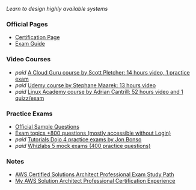 

_Learn to design highly available systems_

### Official Pages

- [Certification Page](https://aws.amazon.com/certification/certified-solutions-architect-professional/)
- [Exam Guide](https://d1.awsstatic.com/training-and-certification/docs-sa-pro/AWS-Certified-Solutions-Architect-Professional_Exam-Guide.pdf)

### Video Courses

- _paid_ [A Cloud Guru course by Scott Pletcher: 14 hours video, 1 practice exam](https://acloud.guru/learn/aws-certified-solutions-architect-professional)
- _paid_ [Udemy course by Stephane Maarek: 13 hours video](https://www.udemy.com/course/aws-solutions-architect-professional/)
- _paid_ [Linux Academy course by Adrian Cantrill: 52 hours video and 1 quizz/exam](https://linuxacademy.com/course/aws-certified-dev-ops-engineer-professional-level/)

### Practice Exams

- [Official Sample Questions](https://d1.awsstatic.com/training-and-certification/docs-sa-pro/AWS-Certified-Solutions-Architect-Professional_Sample-Questions.pdf)
- [Exam topics +800 questions (mostly accessible without Login)](https://www.examtopics.com/exams/amazon/aws-certified-solutions-architect-professional/)
- _paid_ [Tutorials Dojo 4 practice exams by Jon Bonso](https://portal.tutorialsdojo.com/courses/aws-certified-solutions-architect-professional-practice-exams/)
- _paid_ [Whizlabs 5 mock exams (400 practice questions)](https://www.whizlabs.com/aws-solutions-architect-professional/practice-tests/)

### Notes

- [AWS Certified Solutions Architect Professional Exam Study Path](https://tutorialsdojo.com/aws-certified-solutions-architect-professional/)
- [My AWS Solution Architect Professional Certification Experience](https://virtualbonzo.com/2020/02/03/my-aws-solution-architect-professional-certification-experience/)
